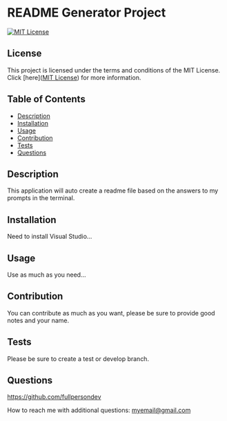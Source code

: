 
# README Generator Project

[![MIT License](https://img.shields.io/badge/License-MIT-yellow.svg)](https://opensource.org/licenses/MIT)

## License

This project is licensed under the terms and conditions of the MIT License.  Click [here]([MIT License](https://opensource.org/licenses/MIT)) for more information.


## Table of Contents
- [Description](#description)
- [Installation](#installation)
- [Usage](#usage)
- [Contribution](#contribution)
- [Tests](#tests)
- [Questions](#questions)


## Description
This application will auto create a readme file based on the answers to my prompts in the terminal.

## Installation
Need to install Visual Studio...

## Usage
Use as much as you need...

## Contribution
You can contribute as much as you want, please be sure to provide good notes and your name.

## Tests
Please be sure to create a test or develop branch.

## Questions
https://github.com/fullpersondev

How to reach me with additional questions:
myemail@gmail.com
